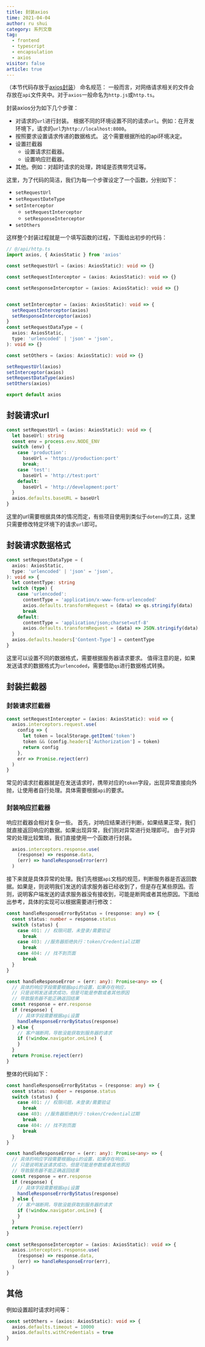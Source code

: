 ```yaml
---
title: 封装axios
time: 2021-04-04
author: ru shui
category: 系列文章
tag:
  - frontend
  - typescript
  - encapsulation
  - axios
visitor: false
article: true
---
```

（本节代码存放于[axios封装]()）
命名规范：
一般而言，对网络请求相关的文件会存放在`api`文件夹中。对于`axios`一般命名为`http.js`或`http.ts`。

封装axios分为如下几个步骤：
+ 对请求的`url`进行封装。
  根据不同的环境设置不同的请求`url`。例如：在开发环境下，请求的`url`为`http://localhost:8080`。
+ 按照要求设置请求传递的数据格式。
  这个需要根据所给的api环境决定。
+ 设置拦截器
  + 设置请求拦截器。
  + 设置响应拦截器。
+ 其他。例如：对超时请求的处理，跨域是否携带凭证等。

这里，为了代码的简洁，我们为每一个步骤设定了一个函数，分别如下：
+ `setRequestUrl`
+ `setRequestDateType`
+ `setInterceptor`
  + `setRequestInterceptor`
  + `setResponseInterceptor`
+ `setOthers`

这样整个封装过程就是一个填写函数的过程，下面给出初步的代码：
```ts
// @/api/http.ts
import axios, { AxiosStatic } from 'axios'

const setRequestUrl = (axios: AxiosStatic): void => {}

const setRequestInterceptor = (axios: AxiosStatic): void => {}

const setResponseInterceptor = (axios: AxiosStatic): void => {}


const setInterceptor = (axios: AxiosStatic): void => {
  setRequestInterceptor(axios)
  setResponseInterceptor(axios)
}
const setRequestDataType = (
  axios: AxiosStatic,
  type: 'urlencoded' | 'json' = 'json',
): void => {}

const setOthers = (axios: AxiosStatic): void => {}

setRequestUrl(axios)
setInterceptor(axios)
setRequestDataType(axios)
setOthers(axios)

export default axios
```

## 封装请求url
```ts
const setRequestUrl = (axios: AxiosStatic): void => {
  let baseUrl: string
  const env = process.env.NODE_ENV
  switch (env) {
    case 'production':
      baseUrl = 'https://production:port'
      break;
    case 'test':
      baseUrl = 'http://test:port'
    default:
      baseUrl = 'http://development:port'
  }
  axios.defaults.baseURL = baseUrl
}
```
这里的url需要根据具体的情况而定，有些项目使用到类似于`dotenv`的工具，这里只需要修改特定环境下的请求`url`即可。
## 封装请求数据格式
```ts
const setRequestDataType = (
  axios: AxiosStatic,
  type: 'urlencoded' | 'json' = 'json',
): void => {
  let contentType: string
  switch (type) {
    case 'urlencoded':
      contentType = 'application/x-www-form-urlencoded'
      axios.defaults.transformRequest = (data) => qs.stringify(data)
      break
    default:
      contentType = 'application/json;charset=utf-8'
      axios.defaults.transformRequest = (data) => JSON.stringify(data)
  }
  axios.defaults.headers['Content-Type'] = contentType
}
```
这里可以设置不同的数据格式，需要根据服务器请求要求。
值得注意的是，如果发送请求的数据格式为`urlencoded`，需要借助`qs`进行数据格式转换。

## 封装拦截器
### 封装请求拦截器
```ts
const setRequestInterceptor = (axios: AxiosStatic): void => {
  axios.interceptors.request.use(
    config => {
      let token = localStorage.getItem('token')
      token && (config.headers['Authorization'] = token)
      return config
    },
    err => Promise.reject(err)
  )
}
```
常见的请求拦截器就是在发送请求时，携带对应的`token`字段，出现异常直接向外抛，让使用者自行处理。具体需要根据`api`的要求。
### 封装响应拦截器
响应拦截器会相对复杂一些。
首先，对响应结果进行判断，如果结果正常，我们就直接返回响应的数据。如果出现异常，我们则对异常进行处理即可。
由于对异常的处理比较繁琐，我们直接使用一个函数进行封装。
```ts
  axios.interceptors.response.use(
    (response) => response.data,
    (err) => handleResponseError(err)
  )
```

接下来就是具体异常的处理。我们先根据`api`文档的规范，判断服务器是否返回数据。如果是，则说明我们发送的请求服务器已经收到了，但是存在某些原因。否则，说明客户端发送的请求服务器没有接收到，可能是断网或者其他原因。下面给出参考，具体的实现可以根据需要进行修改：
```ts
const handleResponseErrorByStatus = (response: any) => {
  const status: number = response.status
  switch (status) {
    case 401: // 权限问题，未登录/需要验证
      break
    case 403: //服务器拒绝执行：token/Credential过期
      break
    case 404: // 找不到页面
      break
  }
}

const handleResponseError = (err: any): Promise<any> => {
  // 具体的响应字段需要根据api的设置，如果存在响应，
  // 只是说明发送请求成功，但是可能是参数或者其他原因
  // 导致服务器不能正确返回结果
  const response = err.response
  if (response) {
    // 具体字段需要根据api设置
    handleResponseErrorByStatus(response)
  } else {
    // 客户端断网，导致没能获取到服务器的请求
    if (!window.navigator.onLine) {
    }
  }
  return Promise.reject(err)
}
```
整体的代码如下：

```ts
const handleResponseErrorByStatus = (response: any) => {
  const status: number = response.status
  switch (status) {
    case 401: // 权限问题，未登录/需要验证
      break
    case 403: //服务器拒绝执行：token/Credential过期
      break
    case 404: // 找不到页面
      break
  }
}

const handleResponseError = (err: any): Promise<any> => {
  // 具体的响应字段需要根据api的设置，如果存在响应，
  // 只是说明发送请求成功，但是可能是参数或者其他原因
  // 导致服务器不能正确返回结果
  const response = err.response
  if (response) {
    // 具体字段需要根据api设置
    handleResponseErrorByStatus(response)
  } else {
    // 客户端断网，导致没能获取到服务器的请求
    if (!window.navigator.onLine) {
    }
  }
  return Promise.reject(err)
}

const setResponseInterceptor = (axios: AxiosStatic): void => {
  axios.interceptors.response.use(
    (response) => response.data,
    (err) => handleResponseError(err),
  )
}
```

## 其他
例如设置超时请求时间等：
```ts
const setOthers = (axios: AxiosStatic): void => {
  axios.defaults.timeout = 10000
  axios.defaults.withCredentials = true
}
```